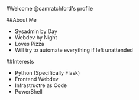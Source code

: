 #Welcome
@camratchford's profile

##About Me
- Sysadmin by Day
- Webdev by Night
- Loves Pizza
- Will try to automate everything if left unattended

##Interests
- Python (Specifically Flask)
- Frontend Webdev
- Infrastructre as Code
- PowerShell


<!---
camratchford/camratchford is a ✨ special ✨ repository because its `README.md` (this file) appears on your GitHub profile.
You can click the Preview link to take a look at your changes.
--->
